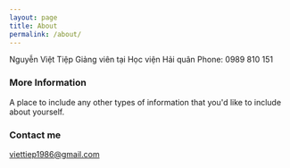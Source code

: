 ```yaml
---
layout: page
title: About
permalink: /about/
---
```


Nguyễn Việt Tiệp
Giảng viên tại Học viện Hải quân
Phone: 0989 810 151

### More Information

A place to include any other types of information that you'd like to include about yourself.

### Contact me

[viettiep1986@gmail.com](mailto:viettiep1986@gmail.com)
